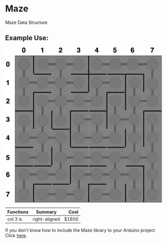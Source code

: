 # Maze
Maze Data Structure

## Example Use:
![Alt Text](https://github.com/jimenezjose/Maze/blob/master/.images/Maze-Graph.png)

| Functions     | Summary       | Cool  |
| ------------- |:-------------:| -----:|
| col 3 is      | right-aligned | $1600 |





If you don't know how to include the Maze library to your Arduino project Click [here](https://www.arduino.cc/en/guide/libraries#toc4).  
